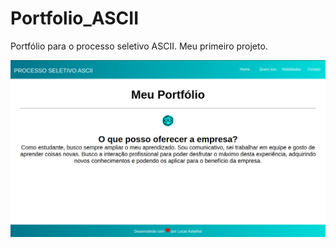 # Portfolio_ASCII
Portfólio para o processo seletivo ASCII. Meu primeiro projeto.

![](imagens/print.png)
